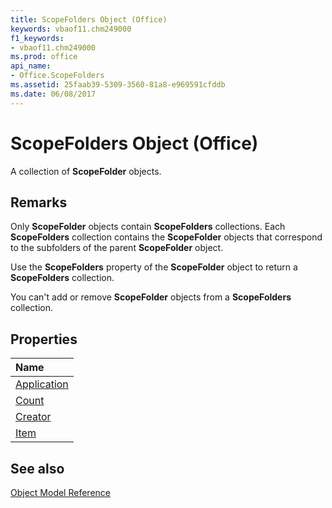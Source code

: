 ```yaml
---
title: ScopeFolders Object (Office)
keywords: vbaof11.chm249000
f1_keywords:
- vbaof11.chm249000
ms.prod: office
api_name:
- Office.ScopeFolders
ms.assetid: 25faab39-5309-3560-81a8-e969591cfddb
ms.date: 06/08/2017
---
```



# ScopeFolders Object (Office)

A collection of  **ScopeFolder** objects.


## Remarks

Only  **ScopeFolder** objects contain **ScopeFolders** collections. Each **ScopeFolders** collection contains the **ScopeFolder** objects that correspond to the subfolders of the parent **ScopeFolder** object.

Use the  **ScopeFolders** property of the **ScopeFolder** object to return a **ScopeFolders** collection.

You can't add or remove  **ScopeFolder** objects from a **ScopeFolders** collection.


## Properties



|**Name**|
|:-----|
|[Application](Office.ScopeFolders.Application.md)|
|[Count](Office.ScopeFolders.Count.md)|
|[Creator](Office.ScopeFolders.Creator.md)|
|[Item](Office.ScopeFolders.Item.md)|

## See also





[Object Model Reference](./overview/reference-object-library-reference-for-office.md)
